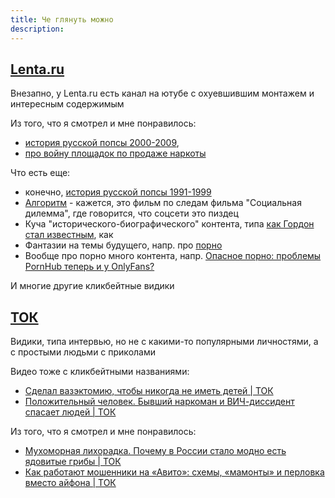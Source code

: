 ```yaml
---
title: Че глянуть можно 
description:
---
```


## [Lenta.ru](https://www.youtube.com/c/LentaruVideo)

Внезапно, у Lenta.ru есть канал на ютубе с охуевшившим монтажем и интересным содержимым

Из того, что я смотрел и мне понравилось:
- [история русской попсы 2000-2009](https://www.youtube.com/playlist?list=PLyCiyeQtiuu_49PP6HkoCjWKhD0FU6hzh),
- [про войну площадок по продаже наркоты](https://www.youtube.com/watch?v=tHMzxZ495r4&list=PLyCiyeQtiuu91qY7325ehna2vXhxSyoYI)

Что есть еще:

- конечно, [история русской попсы 1991-1999](https://www.youtube.com/playlist?list=PLyCiyeQtiuu96hsbndXOEjZjKj7yCUTZv)
- [Алгоритм](https://www.youtube.com/playlist?list=PLyCiyeQtiuu-Keu5Iq76a7x-sjrlAkXyf) - кажется, это фильм по следам
  фильма "Социальная дилемма", где говорится, что соцсети это пиздец
- Куча "исторического-биографического" контента, типа
  [как Гордон стал известным](https://www.youtube.com/watch?v=DKLDnjK-k38), как
- Фантазии на темы будущего, напр. про [порно](https://www.youtube.com/watch?v=jEAkArGo4c0)
- Вообще про порно много контента,
  напр. [Опасное порно: проблемы PornHub теперь и у OnlyFans?](https://www.youtube.com/watch?v=yuz2mtOvWrQ)

И многие другие кликбейтные видики

## [ТОК](https://www.youtube.com/c/TOKmedia)

Видики, типа интервью, но не с какими-то популярными личностями, а с простыми людьми с приколами

Видео тоже с кликбейтными
названиями: 
- [Сделал вазэктомию, чтобы никогда не иметь детей | ТОК](https://www.youtube.com/watch?v=zz3vc_74SI4)
- [Положительный человек. Бывший наркоман и ВИЧ-диссидент спасает людей | ТОК](https://www.youtube.com/watch?v=dG_VKmaAhHw)

Из того, что я смотрел и мне понравилось:
- [Мухоморная лихорадка. Почему в России стало модно есть ядовитые грибы | ТОК](https://www.youtube.com/watch?v=FqXjVJ92wVs)
- [Как работают мошенники на «Авито»: схемы, «мамонты» и перловка вместо айфона | ТОК](https://www.youtube.com/watch?v=cPL3k9YXLlo)
